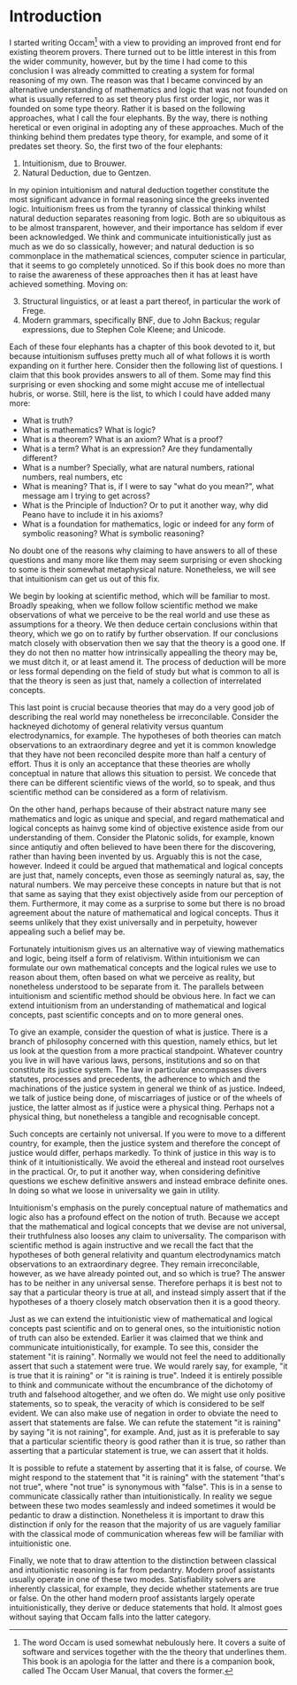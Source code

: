 # Introduction

I started writing Occam[^1] with a view to providing an improved front end for existing theorem provers.
There turned out to be little interest in this from the wider community, however, but by the time I had come to this conclusion I was already committed to creating a system for formal reasoning of my own.
The reason was that I became convinced by an alternative understanding of mathematics and logic that was not founded on what is usually referred to as set theory plus first order logic, nor was it founded on some type theory. 
Rather it is based on the following approaches, what I call the four elephants.
By the way, there is nothing heretical or even original in adopting any of these approaches.
Much of the thinking behind them predates type theory, for example, and some of it predates set theory.
So, the first two of the four elephants:

1. Intuitionism, due to Brouwer.
2. Natural Deduction, due to Gentzen.

In my opinion intuitionism and natural deduction together constitute the most significant advance in formal reasoning since the greeks invented logic.
Intuitionism frees us from the tyranny of classical thinking whilst natural deduction separates reasoning from logic.
Both are so ubiquitous as to be almost transparent, however, and their importance has seldom if ever been acknowledged.
We think and communicate intuitionistically just as much as we do so classically, however;
and natural deduction is so commonplace in the mathematical sciences, computer science in particular, that it seems to go completely unnoticed.
So if this book does no more than to raise the awareness of these approaches then it has at least have achieved something.
Moving on:

3. Structural linguistics, or at least a part thereof, in particular the work of Frege.
4. Modern grammars, specifically BNF, due to John Backus; regular expressions, due to Stephen Cole Kleene; and Unicode. 

Each of these four elephants has a chapter of this book devoted to it, but because intuitionism suffuses pretty much all of what follows it is worth expanding on it further here.
Consider then the following list of questions.
I claim that this book provides answers to all of them.
Some may find this surprising or even shocking and some might accuse me of intellectual hubris, or worse.
Still, here is the list, to which I could have added many more: 

* What is truth?
* What is mathematics? What is logic?
* What is a theorem? What is an axiom? What is a proof?
* What is a term? What is an expression? Are they fundamentally different? 
* What is a number? Specially, what are natural numbers, rational numbers, real numbers, etc 
* What is meaning? That is, if I were to say "what do you mean?", what message am I trying to get across?
* What is the Principle of Induction? Or to put it another way, why did Peano have to include it in his axioms?
* What is a foundation for mathematics, logic or indeed for any form of symbolic reasoning? What is symbolic reasoning?

No doubt one of the reasons why claiming to have answers to all of these questions and many more like them may seem surprising or even shocking to some is their somewhat metaphysical nature.
Nonetheless, we will see that intuitionism can get us out of this fix.

We begin by looking at scientific method, which will be familiar to most.
Broadly speaking, when we follow follow scientific method we make observations of what we perceive to be the real world and use these as assumptions for a theory.
We then deduce certain conclusions within that theory, which we go on to ratify by further observation.
If our conclusions match closely with observation then we say that the theory is a good one.
If they do not then no matter how intrinsically appealling the theory may be, we must ditch it, or at least amend it.
The process of deduction will be more or less formal depending on the field of study but what is common to all is that the theory is seen as just that, namely a collection of interrelated concepts.

This last point is crucial because theories that may do a very good job of describing the real world may nonetheless be irreconcilable.
Consider the hackneyed dichotomy of general relativity versus quantum electrodynamics, for example.
The hypotheses of both theories can match observations to an extraordinary degree and yet it is common knowledge that they have not been reconciled despite more than half a century of effort.
Thus it is only an acceptance that these theories are wholly conceptual in nature that allows this situation to persist.
We concede that there can be different scientific views of the world, so to speak, and thus scientific method can be considered as a form of relativism.

On the other hand, perhaps because of their abstract nature many see mathematics and logic as unique and special, and regard mathematical and logical concepts as hainvg some kind of objective existence aside from our understanding of them.
Consider the Platonic solids, for example, known since antiqutiy and often believed to have been there for the discovering, rather than having been invented by us.
Arguably this is not the case, however.
Indeed it could be argued that mathematical and logical concepts are just that, namely concepts, even those as seemingly natural as, say, the natural numbers.
We may perceive these concepts in nature but that is not that same as saying that they exist objectively aside from our perception of them.
Furthermore, it may come as a surprise to some but there is no broad agreement about the nature of mathematical and logical concepts.
Thus it seems unlikely that they exist universally and in perpetuity, however appealing such a belief may be.

Fortunately intuitionism gives us an alternative way of viewing mathematics and logic, being itself a form of relativism.
Within intuitionism we can formulate our own mathematical concepts and the logical rules we use to reason about them, often based on what we perceive as reality, but nonetheless understood to be separate from it.
The parallels between intuitionism and scientific method should be obvious here. 
In fact we can extend intuitionism from an understanding of mathematical and logical concepts, past scientific concepts and on to more general ones.

To give an example, consider the question of what is justice.
There is a branch of philosophy concerned with this question, namely ethics, but let us look at the question from a more practical standpoint.
Whatever country you live in will have various laws, persons, institutions and so on that constitute its justice system.
The law in particular encompasses divers statutes, processes and precedents, the adherence to which and the machinations of the justice system in general we think of as justice.
Indeed, we talk of justice being done, of miscarriages of justice or of the wheels of justice, the latter almost as if justice were a physical thing.
Perhaps not a physical thing, but nonetheless a tangible and recognisable concept.

Such concepts are certainly not universal.
If you were to move to a different country, for example, then the justice system and therefore the concept of justice would differ, perhaps markedly.
To think of justice in this way is to think of it intuitionistically.
We avoid the ethereal and instead root ourselves in the practical.
Or, to put it another way, when considering definitive questions we eschew definitive answers and instead embrace definite ones.
In doing so what we loose in universality we gain in utility.

Intuitionism's emphasis on the purely conceptual nature of mathematics and logic also has a profound effect on the notion of truth.
Because we accept that the mathematical and logical concepts that we devise are not universal, their truthfulness also looses any claim to universality.
The comparison with scientific method is again instructive and we recall the fact that the hypotheses of both general relativity and quantum electrodynamics match observations to an extraordinary degree. 
They remain irreconcilable, however, as we have already pointed out, and so which is true?
The answer has to be neither in any universal sense.
Therefore perhaps it is best not to say that a particular theory is true at all, and instead simply assert that if the hypotheses of a thoery closely match observation then it is a good theory.

Just as we can extend the intuitionistic view of mathematical and logical concepts past scientific and on to general ones, so the intuitionistic notion of truth can also be extended.
Earlier it was claimed that we think and communicate intuitionistically, for example.
To see this, consider the statement "it is raining".
Normally we would not feel the need to additionally assert that such a statement were true.
We would rarely say, for example, "it is true that it is raining" or "it is raining is true".
Indeed it is entirely possible to think and communicate without the encumbrance of the dichotomy of truth and falsehood altogether, and we often do.
We might use only positive statements, so to speak, the veracity of which is considered to be self evident.
We can also make use of negation in order to obviate the need to assert that statements are false.
We can refute the statement "it is raining" by saying "it is not raining", for example.
And, just as it is preferable to say that a particular scientific theory is good rather than it is true, so rather than asserting that a particular statement is true, we can assert that it holds.

It is possible to refute a statement by asserting that it is false, of course.
We might respond to the statement that "it is raining" with the statement "that's not true", where "not true" is synonymous with "false".
This is in a sense to communicate classically rather than intuitionistically.
In reality we segue between these two modes seamlessly and indeed sometimes it would be pedantic to draw a distinction.
Nonetheless it is important to draw this distinction if only for the reason that the majority of us are vaguely familiar with the classical mode of communication whereas few will be familiar with intuitionistic one.

Finally, we note that to draw attention to the distinction between classical and intuitionistic reasoning is far from pedantry.
Modern proof assistants usually operate in one of these two modes.
Satisfiability solvers are inherently classical, for example, they decide whether statements are true or false.
On the other hand modern proof assistants largely operate intuitionistically, they derive or deduce statements that hold.
It almost goes without saying that Occam falls into the latter category.

[^1]: The word Occam is used somewhat nebulously here.
It covers a suite of software and services together with the the theory that underlines them.
This book is an apologia for the latter and there is a companion book, called The Occam User Manual, that covers the former.
